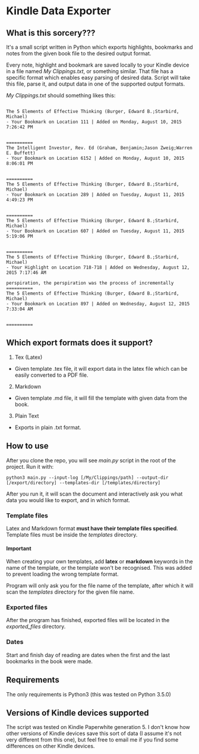 # Kindle Data Exporter

## What is this sorcery???
It's a small script written in Python which exports highlights, bookmarks
and notes from the given book file to the desired output format.

Every note, highlight and bookmark are saved locally to your Kindle device in a
file named *My Clippings.txt*, or something similar. That file has a specific
format which enables easy parsing of desired data. Script will take this file,
parse it, and output data in one of the supported output formats.

*My Clippings.txt* should something likes this:
```

The 5 Elements of Effective Thinking (Burger, Edward B.;Starbird, Michael)
- Your Bookmark on Location 111 | Added on Monday, August 10, 2015 7:26:42 PM


==========
The Intelligent Investor, Rev. Ed (Graham, Benjamin;Jason Zweig;Warren E. Buffett)
- Your Bookmark on Location 6152 | Added on Monday, August 10, 2015 8:06:01 PM


==========
The 5 Elements of Effective Thinking (Burger, Edward B.;Starbird, Michael)
- Your Bookmark on Location 289 | Added on Tuesday, August 11, 2015 4:49:23 PM


==========
The 5 Elements of Effective Thinking (Burger, Edward B.;Starbird, Michael)
- Your Bookmark on Location 607 | Added on Tuesday, August 11, 2015 5:19:06 PM


==========
The 5 Elements of Effective Thinking (Burger, Edward B.;Starbird, Michael)
- Your Highlight on Location 718-718 | Added on Wednesday, August 12, 2015 7:17:46 AM

perspiration, the perspiration was the process of incrementally
==========
The 5 Elements of Effective Thinking (Burger, Edward B.;Starbird, Michael)
- Your Bookmark on Location 897 | Added on Wednesday, August 12, 2015 7:33:04 AM


==========
```

## Which export formats does it support?
1. Tex (Latex)
  * Given template .tex file, it will export data in the latex file which can be
easily converted to a PDF file.

2. Markdown
  * Given template .md file, it will fill the template with given data from the book.

3. Plain Text
  * Exports in plain .txt format.

## How to use
After you clone the repo, you will see *main.py* script in the root of the
project. Run it with:
```
python3 main.py --input-log [/My/Clippings/path] --output-dir [/export/directory] --templates-dir [/templates/directory]
```
After you run it, it will scan the document and interactively ask you what data
you would like to export, and in which format.

### Template files
Latex and Markdown format **must have their template files specified**. Template
files must be inside the *templates* directory.

#### **Important**
When creating your own templates, add **latex** or **markdown** keywords in the name of the template, or the template won't be
recognised. This was added to prevent loading the wrong template format.

Program will only ask you for the file name of the template, after which it will scan the *templates* directory
for the given file name.

### Exported files
After the program has finished, exported files will be located in the
*exported_files* directory.

### Dates
Start and finish day of reading are dates when the first and the last
bookmarks in the book were made.

## Requirements
The only requirements is Python3 (this was tested on Python 3.5.0)

## Versions of Kindle devices supported
The script was tested on Kindle Paperwhite generation 5. I don't know how other versions of Kindle 
devices save this sort of data (I assume it's not very different from this one), but feel free to
email me if you find some differences on other Kindle devices.

